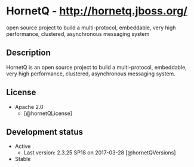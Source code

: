 # HornetQ - http://hornetq.jboss.org/
open source project to build a multi-protocol, embeddable, very high performance, clustered, asynchronous messaging system


## Description
HornetQ is an open source project to build a multi-protocol, embeddable, very high performance, clustered, asynchronous messaging system.


## License
- Apache 2.0
    - [@hornetQLicense]


## Development status
- Active
    - Last version: 2.3.25 SP18 on 2017-03-28 [@hornetQVersions]
- Stable

